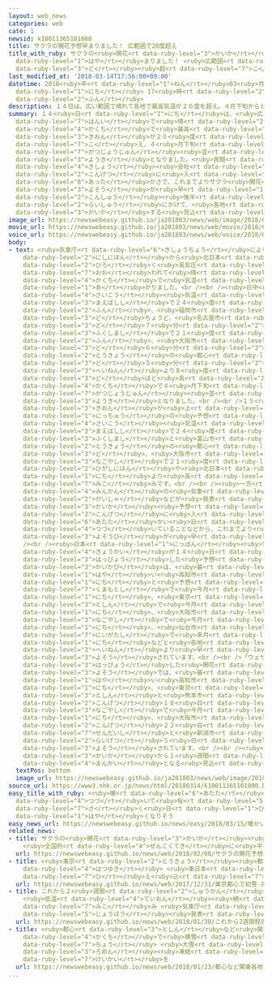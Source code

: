```yaml
---
layout: web_news
categories: web
cate: 1
newsid: k10011365101000
title: サクラの開花予想早まりました！ 広範囲で20度超え
title_with_ruby: サクラの<ruby>開花<rt data-ruby-level="3">かいか</rt></ruby><ruby>予想<rt data-ruby-level="3">よそう</rt></ruby><ruby>早<rt
  data-ruby-level="1">はや</rt></ruby>まりました！ <ruby>広範囲<rt data-ruby-level="7">こうはんい</rt></ruby>で20<ruby>度<rt
  data-ruby-level="3">ど</rt></ruby><ruby>超<rt data-ruby-level="7">こ</rt></ruby>え
last_modified_at: '2018-03-14T17:56:00+09:00'
datetime: 2018<ruby>年<rt data-ruby-level="1">ねん</rt></ruby>03<ruby>月<rt data-ruby-level="1">がつ</rt></ruby>14<ruby>日<rt
  data-ruby-level="1">にち</rt></ruby> 17<ruby>時<rt data-ruby-level="2">じ</rt></ruby>56<ruby>分<rt
  data-ruby-level="2">ふん</rt></ruby>
description: １４日は、広い範囲で晴れて各地で最高気温が２０度を超え、４月下旬からところによって６月上旬並みの陽気となりました。民間の気象会社などによりますと、今月に入っての暖かさで、これまでよりサクラ開花の予想が早まり、今週後半から来週にかけて、各地で開花する見込みです。
summary: １４<ruby>日<rt data-ruby-level="1">にち</rt></ruby>は、<ruby>広<rt data-ruby-level="2">ひろ</rt></ruby>い<ruby>範囲<rt
  data-ruby-level="7">はんい</rt></ruby>で<ruby>晴<rt data-ruby-level="2">は</rt></ruby>れて<ruby>各地<rt
  data-ruby-level="4">かくち</rt></ruby>で<ruby>最高<rt data-ruby-level="4">さいこう</rt></ruby><ruby>気温<rt
  data-ruby-level="3">きおん</rt></ruby>が２０<ruby>度<rt data-ruby-level="3">ど</rt></ruby>を<ruby>超<rt
  data-ruby-level="7">こ</rt></ruby>え、４<ruby>月下旬<rt data-ruby-level="7">がつげじゅん</rt></ruby>からところによって６<ruby>月上旬<rt
  data-ruby-level="7">がつじょうじゅん</rt></ruby><ruby>並<rt data-ruby-level="6">な</rt></ruby>みの<ruby>陽気<rt
  data-ruby-level="3">ようき</rt></ruby>となりました。<ruby>民間<rt data-ruby-level="4">みんかん</rt></ruby>の<ruby>気象<rt
  data-ruby-level="4">きしょう</rt></ruby><ruby>会社<rt data-ruby-level="2">がいしゃ</rt></ruby>などによりますと、<ruby>今月<rt
  data-ruby-level="2">こんげつ</rt></ruby>に<ruby>入<rt data-ruby-level="1">はい</rt></ruby>っての<ruby>暖<rt
  data-ruby-level="8">あった</rt></ruby>かさで、これまでよりサクラ<ruby>開花<rt data-ruby-level="3">かいか</rt></ruby>の<ruby>予想<rt
  data-ruby-level="3">よそう</rt></ruby>が<ruby>早<rt data-ruby-level="1">はや</rt></ruby>まり、<ruby>今週<rt
  data-ruby-level="2">こんしゅう</rt></ruby><ruby>後半<rt data-ruby-level="2">こうはん</rt></ruby>から<ruby>来週<rt
  data-ruby-level="2">らいしゅう</rt></ruby>にかけて、<ruby>各地<rt data-ruby-level="4">かくち</rt></ruby>で<ruby>開花<rt
  data-ruby-level="3">かいか</rt></ruby>する<ruby>見込<rt data-ruby-level="7">みこ</rt></ruby>みです。
image_url: https://newswebeasy.github.io/ja201803/news/web/image/2018/03/14/K10011365101_1803141805_1803141806_01_03.jpg
movie_url: https://newswebeasy.github.io/ja201803/news/web/movie/2018/03/14/k10011365101_201803141805_201803141806.mp4
voice_url: https://newswebeasy.github.io/ja201803/news/web/voice/2018/03/14/k10011365101_201803141805_201803141806.mp3
body:
- text: <ruby>気象庁<rt data-ruby-level="6">きしょうちょう</rt></ruby>によりますと、１４<ruby>日<rt data-ruby-level="1">にち</rt></ruby>は、<ruby>西日本<rt
    data-ruby-level="2">にしにほん</rt></ruby>から<ruby>北日本<rt data-ruby-level="2">きたにっぽん</rt></ruby>にかけて<ruby>広<rt
    data-ruby-level="2">ひろ</rt></ruby>く<ruby>高気圧<rt data-ruby-level="5">こうきあつ</rt></ruby>に<ruby>覆<rt
    data-ruby-level="7">おお</rt></ruby>われて<ruby>晴<rt data-ruby-level="2">は</rt></ruby>れ、<ruby>各地<rt
    data-ruby-level="4">かくち</rt></ruby>で<ruby>気温<rt data-ruby-level="3">きおん</rt></ruby>が<ruby>上<rt
    data-ruby-level="1">あ</rt></ruby>がりました。<br /><br /><ruby>日中<rt data-ruby-level="1">にっちゅう</rt></ruby>の<ruby>最高<rt
    data-ruby-level="4">さいこう</rt></ruby><ruby>気温<rt data-ruby-level="3">きおん</rt></ruby>は、<ruby>前橋市<rt
    data-ruby-level="3">まえばしし</rt></ruby>で２４<ruby>度<rt data-ruby-level="3">ど</rt></ruby>５<ruby>分<rt
    data-ruby-level="2">ふん</rt></ruby>、<ruby>福岡市<rt data-ruby-level="7">ふくおかし</rt></ruby>で２３<ruby>度<rt
    data-ruby-level="3">ど</rt></ruby>ちょうど、<ruby>名古屋市<rt data-ruby-level="3">なごやし</rt></ruby>で２２<ruby>度<rt
    data-ruby-level="3">ど</rt></ruby>７<ruby>分<rt data-ruby-level="2">ふん</rt></ruby>、<ruby>福島市<rt
    data-ruby-level="3">ふくしまし</rt></ruby>で２１<ruby>度<rt data-ruby-level="3">ど</rt></ruby>７<ruby>分<rt
    data-ruby-level="2">ふん</rt></ruby>、<ruby>大阪市<rt data-ruby-level="8">おおさかし</rt></ruby>で２１<ruby>度<rt
    data-ruby-level="3">ど</rt></ruby>６<ruby>分<rt data-ruby-level="2">ふん</rt></ruby>、<ruby>東京<rt
    data-ruby-level="2">とうきょう</rt></ruby>の<ruby>都心<rt data-ruby-level="3">としん</rt></ruby>で２１<ruby>度<rt
    data-ruby-level="3">ど</rt></ruby>５<ruby>分<rt data-ruby-level="2">ふん</rt></ruby>などと<ruby>平年<rt
    data-ruby-level="3">へいねん</rt></ruby>より８<ruby>度<rt data-ruby-level="3">ど</rt></ruby>から１２<ruby>度<rt
    data-ruby-level="3">ど</rt></ruby>ほど<ruby>高<rt data-ruby-level="2">たか</rt></ruby>くなり、<ruby>各地<rt
    data-ruby-level="4">かくち</rt></ruby>で４<ruby>月下旬<rt data-ruby-level="7">がつげじゅん</rt></ruby>からところによって、６<ruby>月上旬<rt
    data-ruby-level="7">がつじょうじゅん</rt></ruby><ruby>並<rt data-ruby-level="6">な</rt></ruby>みの<ruby>陽気<rt
    data-ruby-level="3">ようき</rt></ruby>となりました。<br /><br />１５<ruby>日<rt data-ruby-level="1">にち</rt></ruby>も<ruby>気温<rt
    data-ruby-level="3">きおん</rt></ruby>が<ruby>上<rt data-ruby-level="1">あ</rt></ruby>がり、<ruby>日中<rt
    data-ruby-level="1">にっちゅう</rt></ruby>の<ruby>予想<rt data-ruby-level="3">よそう</rt></ruby><ruby>最高<rt
    data-ruby-level="4">さいこう</rt></ruby><ruby>気温<rt data-ruby-level="3">きおん</rt></ruby>は、<ruby>前橋市<rt
    data-ruby-level="3">まえばしし</rt></ruby>で２４<ruby>度<rt data-ruby-level="3">ど</rt></ruby>、<ruby>福島市<rt
    data-ruby-level="3">ふくしまし</rt></ruby>と<ruby>富山市<rt data-ruby-level="5">とやまし</rt></ruby>、それに<ruby>東京<rt
    data-ruby-level="2">とうきょう</rt></ruby>の<ruby>都心<rt data-ruby-level="3">としん</rt></ruby>で２３<ruby>度<rt
    data-ruby-level="3">ど</rt></ruby>、<ruby>大阪市<rt data-ruby-level="8">おおさかし</rt></ruby>と<ruby>名古屋市<rt
    data-ruby-level="3">なごやし</rt></ruby>で２１<ruby>度<rt data-ruby-level="3">ど</rt></ruby>などと<ruby>東日本<rt
    data-ruby-level="2">ひがしにほん</rt></ruby>や<ruby>北日本<rt data-ruby-level="2">きたにっぽん</rt></ruby>では、１４<ruby>日<rt
    data-ruby-level="1">にち</rt></ruby>より<ruby>高<rt data-ruby-level="2">たか</rt></ruby>くなるところもある<ruby>見込<rt
    data-ruby-level="7">みこ</rt></ruby>みです。<br /><br /><ruby>一方<rt data-ruby-level="2">いっぽう</rt></ruby>、<ruby>民間<rt
    data-ruby-level="4">みんかん</rt></ruby>の<ruby>気象<rt data-ruby-level="4">きしょう</rt></ruby><ruby>会社<rt
    data-ruby-level="2">がいしゃ</rt></ruby>などが<ruby>発表<rt data-ruby-level="3">はっぴょう</rt></ruby>したサクラの<ruby>開花<rt
    data-ruby-level="3">かいか</rt></ruby><ruby>予想<rt data-ruby-level="3">よそう</rt></ruby>によりますと、<ruby>今月<rt
    data-ruby-level="2">こんげつ</rt></ruby>に<ruby>入<rt data-ruby-level="1">はい</rt></ruby>って<ruby>暖<rt
    data-ruby-level="6">あたた</rt></ruby>かい<ruby>日<rt data-ruby-level="1">ひ</rt></ruby>が<ruby>続<rt
    data-ruby-level="4">つづ</rt></ruby>いていることなどから、これまでより<ruby>開花<rt data-ruby-level="3">かいか</rt></ruby>の<ruby>予想日<rt
    data-ruby-level="3">よそうび</rt></ruby>が<ruby>早<rt data-ruby-level="1">はや</rt></ruby>まりました。<br
    /><br /><ruby>日本<rt data-ruby-level="1">にっぽん</rt></ruby><ruby>気象<rt data-ruby-level="4">きしょう</rt></ruby><ruby>協会<rt
    data-ruby-level="4">きょうかい</rt></ruby>が１４<ruby>日<rt data-ruby-level="1">にち</rt></ruby><ruby>発表<rt
    data-ruby-level="3">はっぴょう</rt></ruby>した<ruby>予想<rt data-ruby-level="3">よそう</rt></ruby>では、ソメイヨシノの<ruby>開花日<rt
    data-ruby-level="3">かいかび</rt></ruby>は、<ruby>最<rt data-ruby-level="4">もっと</rt></ruby>も<ruby>早<rt
    data-ruby-level="1">はや</rt></ruby>い<ruby>高知市<rt data-ruby-level="2">こうちし</rt></ruby>で１６<ruby>日<rt
    data-ruby-level="1">にち</rt></ruby>と<ruby>予想<rt data-ruby-level="3">よそう</rt></ruby>されています。また<ruby>熊本市<rt
    data-ruby-level="7">くまもとし</rt></ruby>で<ruby>今月<rt data-ruby-level="2">こんげつ</rt></ruby>１７<ruby>日<rt
    data-ruby-level="1">にち</rt></ruby>、<ruby>東京<rt data-ruby-level="2">とうきょう</rt></ruby>の<ruby>都心<rt
    data-ruby-level="3">としん</rt></ruby>で<ruby>今月<rt data-ruby-level="2">こんげつ</rt></ruby>２０<ruby>日<rt
    data-ruby-level="1">にち</rt></ruby>、<ruby>大阪市<rt data-ruby-level="8">おおさかし</rt></ruby>と<ruby>名古屋市<rt
    data-ruby-level="3">なごやし</rt></ruby>で<ruby>今月<rt data-ruby-level="2">こんげつ</rt></ruby>２１<ruby>日<rt
    data-ruby-level="1">にち</rt></ruby>、<ruby>仙台市<rt data-ruby-level="7">せんだいし</rt></ruby>と<ruby>新潟市<rt
    data-ruby-level="7">にいがたし</rt></ruby>で<ruby>来月<rt data-ruby-level="2">らいげつ</rt></ruby>５<ruby>日<rt
    data-ruby-level="1">にち</rt></ruby>などと<ruby>各地<rt data-ruby-level="4">かくち</rt></ruby>で<ruby>平年<rt
    data-ruby-level="3">へいねん</rt></ruby>より<ruby>早<rt data-ruby-level="1">はや</rt></ruby>くなると<ruby>予想<rt
    data-ruby-level="3">よそう</rt></ruby>されています。<br /><br />「ウェザーマップ」が<ruby>今週<rt data-ruby-level="2">こんしゅう</rt></ruby><ruby>発表<rt
    data-ruby-level="3">はっぴょう</rt></ruby>した<ruby>開花<rt data-ruby-level="3">かいか</rt></ruby><ruby>予想<rt
    data-ruby-level="3">よそう</rt></ruby>では、<ruby>最<rt data-ruby-level="4">もっと</rt></ruby>も<ruby>早<rt
    data-ruby-level="1">はや</rt></ruby>い<ruby>高知市<rt data-ruby-level="2">こうちし</rt></ruby>が１５<ruby>日<rt
    data-ruby-level="1">にち</rt></ruby>、<ruby>東京<rt data-ruby-level="2">とうきょう</rt></ruby>の<ruby>都心<rt
    data-ruby-level="3">としん</rt></ruby>と<ruby>熊本市<rt data-ruby-level="7">くまもとし</rt></ruby>で<ruby>今月<rt
    data-ruby-level="2">こんげつ</rt></ruby>１８<ruby>日<rt data-ruby-level="1">にち</rt></ruby>、<ruby>名古屋市<rt
    data-ruby-level="3">なごやし</rt></ruby>で<ruby>今月<rt data-ruby-level="2">こんげつ</rt></ruby>２０<ruby>日<rt
    data-ruby-level="1">にち</rt></ruby>、<ruby>大阪市<rt data-ruby-level="8">おおさかし</rt></ruby>で<ruby>今月<rt
    data-ruby-level="2">こんげつ</rt></ruby>２２<ruby>日<rt data-ruby-level="1">にち</rt></ruby>、<ruby>仙台市<rt
    data-ruby-level="7">せんだいし</rt></ruby>と<ruby>新潟市<rt data-ruby-level="7">にいがたし</rt></ruby>で<ruby>来月<rt
    data-ruby-level="2">らいげつ</rt></ruby>５<ruby>日<rt data-ruby-level="1">にち</rt></ruby>などと<ruby>予想<rt
    data-ruby-level="3">よそう</rt></ruby>されています。<br /><br /><ruby>各地<rt data-ruby-level="4">かくち</rt></ruby>のサクラは、<ruby>開花<rt
    data-ruby-level="3">かいか</rt></ruby>から１<ruby>週間<rt data-ruby-level="2">しゅうかん</rt></ruby>ほどで<ruby>満開<rt
    data-ruby-level="4">まんかい</rt></ruby>となる<ruby>見込<rt data-ruby-level="7">みこ</rt></ruby>みです。
  textPos: bottom
  image_url: https://newswebeasy.github.io/ja201803/news/web/image/2018/03/14/K10011365101_1803141821_1803141823_01_04.jpg
source_url: https://www3.nhk.or.jp/news/html/20180314/k10011365101000.html
easy_title_with_ruby: <ruby>暖<rt data-ruby-level="6">あたた</rt></ruby>かい<ruby>日<rt data-ruby-level="1">ひ</rt></ruby>が<ruby>続<rt
  data-ruby-level="4">つづ</rt></ruby>いて<ruby>桜<rt data-ruby-level="5">さくら</rt></ruby>が<ruby>咲<rt
  data-ruby-level="7">さ</rt></ruby>く<ruby>日<rt data-ruby-level="1">ひ</rt></ruby>が<ruby>早<rt
  data-ruby-level="1">はや</rt></ruby>くなりそう
easy_news_url: https://newswebeasy.github.io/news/easy/2018/03/15/暖かい日が続いて桜が咲く日が早くなりそう
related_news:
- title: サクラの<ruby>開花<rt data-ruby-level="3">かいか</rt></ruby><ruby>予想<rt data-ruby-level="3">よそう</rt></ruby>
    <ruby>全国的<rt data-ruby-level="4">ぜんこくてき</rt></ruby>に<ruby>平年並<rt data-ruby-level="6">へいねんな</rt></ruby>み
  url: https://newswebeasy.github.io/news/web/2018/02/08/サクラの開花予想-全国的に平年並み
- title: <ruby>東京<rt data-ruby-level="2">とうきょう</rt></ruby><ruby>都心<rt data-ruby-level="3">としん</rt></ruby>で<ruby>初雪<rt
    data-ruby-level="4">はつゆき</rt></ruby> <ruby>東日本<rt data-ruby-level="2">ひがしにほん</rt></ruby>で<ruby>冷<rt
    data-ruby-level="7">ひ</rt></ruby>え<ruby>込<rt data-ruby-level="7">こ</rt></ruby>み
  url: https://newswebeasy.github.io/news/web/2017/12/31/東京都心で初雪-東日本で冷え込み
- title: これから２<ruby>週間<rt data-ruby-level="2">しゅうかん</rt></ruby><ruby>程度<rt data-ruby-level="5">ていど</rt></ruby>
    <ruby>低温<rt data-ruby-level="4">ていおん</rt></ruby><ruby>続<rt data-ruby-level="4">つづ</rt></ruby>く<ruby>見込<rt
    data-ruby-level="7">みこ</rt></ruby>み <ruby>気象庁<rt data-ruby-level="6">きしょうちょう</rt></ruby>が<ruby>情報<rt
    data-ruby-level="5">じょうほう</rt></ruby><ruby>発表<rt data-ruby-level="3">はっぴょう</rt></ruby>
  url: https://newswebeasy.github.io/news/web/2018/01/30/これから2週間程度-低温続く見込み-気象庁が情報発表
- title: <ruby>都心<rt data-ruby-level="3">としん</rt></ruby>など<ruby>関東<rt data-ruby-level="4">かんとう</rt></ruby><ruby>各地<rt
    data-ruby-level="4">かくち</rt></ruby>で<ruby>積雪<rt data-ruby-level="4">せきせつ</rt></ruby>２０センチ<ruby>超<rt
    data-ruby-level="7">ちょう</rt></ruby> <ruby>大雪<rt data-ruby-level="2">おおゆき</rt></ruby>や<ruby>路面<rt
    data-ruby-level="3">ろめん</rt></ruby><ruby>凍結<rt data-ruby-level="7">とうけつ</rt></ruby>に<ruby>警戒<rt
    data-ruby-level="7">けいかい</rt></ruby>を
  url: https://newswebeasy.github.io/news/web/2018/01/23/都心など関東各地で積雪20センチ超-大雪や路面凍結に警戒を
...
```


